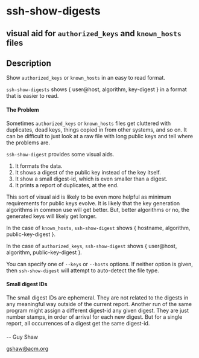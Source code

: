 # ssh-show-digests

## visual aid for `authorized_keys` and `known_hosts` files

## Description

Show `authorized_keys` or `known_hosts` in an easy to read format.

`ssh-show-digests` shows { user@host, algorithm, key-digest }
in a format that is easier to read.

#### The Problem

Sometimes `authorized_keys` or `known_hosts` files
get cluttered with duplicates, dead keys,
things copied in from other systems, and so on.
It can be difficult to just look at a raw file
with long public keys and tell where the problems are.

`ssh-show-digest` provides some visual aids.
  1. It formats the data.
  2. It shows a digest of the public key instead of the key itself.
  3. It show a small digest-id, which is even smaller than a digest.
  4. It prints a report of duplicates, at the end.

This sort of visual aid is likely to be even more helpful
as minimum requirements for public keys evolve.  It is likely that
the key generation algorithms in common use will get better.
But, better algorithms or no, the generated keys will likely get longer.

In the case of `known_hosts`, 
`ssh-show-digest` shows { hostname, algorithm, public-key-digest }.

In the case of `authorized_keys`,
`ssh-show-digest` shows { user@host, algorithm, public-key-digest }.

You can specify one of `--keys` or `--hosts` options.
If neither option is given, then `ssh-show-digest`
will attempt to auto-detect the file type.

#### Small digest IDs

The small digest IDs are ephemeral.
They are not related to the digests in any meaningful way
outside of the current report.  Another run of the same
program might assign a different digest-id any given
digest.  They are just number stamps, in order of arrival
for each new digest.  But for a single report, all occurrences
of a digest get the same digest-id.

####

-- Guy Shaw

   gshaw@acm.org

